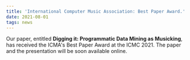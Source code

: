 ```yaml
---
title: 'International Computer Music Association: Best Paper Award.'
date: 2021-08-01
tags: news
---
```


Our paper, entitled **Digging it: Programmatic Data Mining as Musicking**, has received the ICMA's Best Paper Award at the ICMC 2021. The paper and the presentation will be soon available online.
